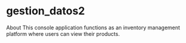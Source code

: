 # gestion_datos2
About This console application functions as an inventory management platform where users can view their products.
